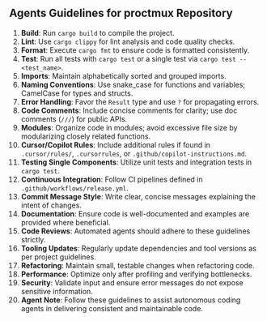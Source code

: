 ## Agents Guidelines for proctmux Repository

1. **Build**: Run `cargo build` to compile the project.
2. **Lint**: Use `cargo clippy` for lint analysis and code quality checks.
3. **Format**: Execute `cargo fmt` to ensure code is formatted consistently.
4. **Test**: Run all tests with `cargo test` or a single test via `cargo test -- <test_name>`.
5. **Imports**: Maintain alphabetically sorted and grouped imports.
6. **Naming Conventions**: Use snake_case for functions and variables; CamelCase for types and structs.
7. **Error Handling**: Favor the `Result` type and use `?` for propagating errors.
8. **Code Comments**: Include concise comments for clarity; use doc comments (`///`) for public APIs.
9. **Modules**: Organize code in modules; avoid excessive file size by modularizing closely related functions.
10. **Cursor/Copilot Rules**: Include additional rules if found in `.cursor/rules/`, `.cursorrules`, or `.github/copilot-instructions.md`.
11. **Testing Single Components**: Utilize unit tests and integration tests in `cargo test`.
12. **Continuous Integration**: Follow CI pipelines defined in `.github/workflows/release.yml`.
13. **Commit Message Style**: Write clear, concise messages explaining the intent of changes.
14. **Documentation**: Ensure code is well-documented and examples are provided where beneficial.
15. **Code Reviews**: Automated agents should adhere to these guidelines strictly.
16. **Tooling Updates**: Regularly update dependencies and tool versions as per project guidelines.
17. **Refactoring**: Maintain small, testable changes when refactoring code.
18. **Performance**: Optimize only after profiling and verifying bottlenecks.
19. **Security**: Validate input and ensure error messages do not expose sensitive information.
20. **Agent Note**: Follow these guidelines to assist autonomous coding agents in delivering consistent and maintainable code.
